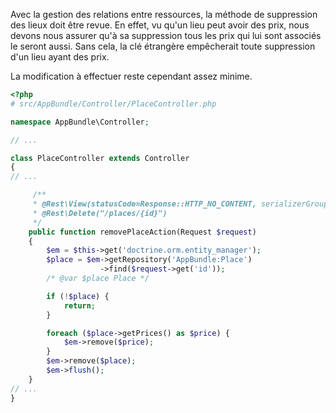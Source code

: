 Avec la gestion des relations entre ressources, la méthode de suppression des lieux doit être revue. En effet, vu qu'un lieu peut avoir des prix, nous devons nous assurer qu'à sa suppression tous les prix qui lui sont associés le seront aussi. Sans cela, la clé étrangère empêcherait toute suppression d'un lieu ayant des prix.

La modification à effectuer reste cependant assez minime.
```php
<?php
# src/AppBundle/Controller/PlaceController.php

namespace AppBundle\Controller;

// ...

class PlaceController extends Controller
{
// ...

     /**
     * @Rest\View(statusCode=Response::HTTP_NO_CONTENT, serializerGroups={"place"})
     * @Rest\Delete("/places/{id}")
     */
    public function removePlaceAction(Request $request)
    {
        $em = $this->get('doctrine.orm.entity_manager');
        $place = $em->getRepository('AppBundle:Place')
                    ->find($request->get('id'));
        /* @var $place Place */

        if (!$place) {
            return;
        }

        foreach ($place->getPrices() as $price) {
            $em->remove($price);
        }
        $em->remove($place);
        $em->flush();
    }
// ...
}
```